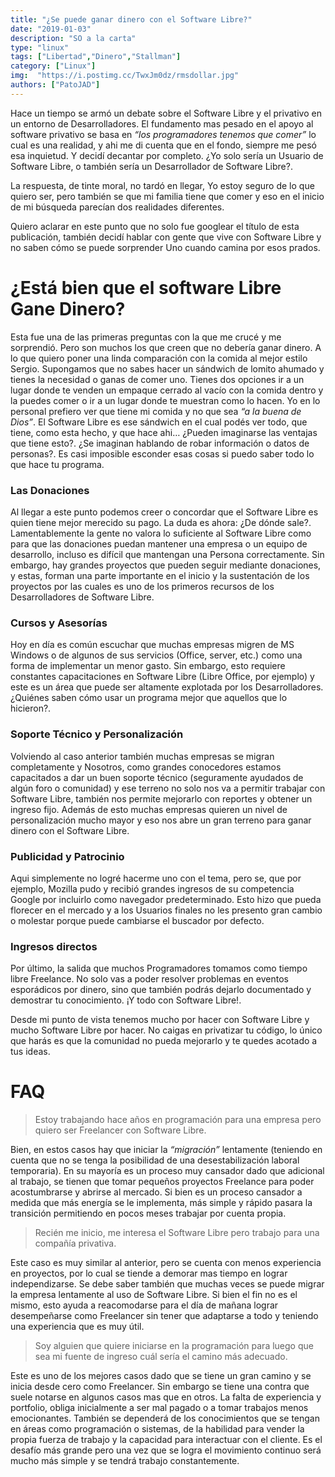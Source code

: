 ```yaml
---
title: "¿Se puede ganar dinero con el Software Libre?"
date: "2019-01-03"
description: "SO a la carta"
type: "linux"
tags: ["Libertad","Dinero","Stallman"]
category: ["Linux"]
img:  "https://i.postimg.cc/TwxJm0dz/rmsdollar.jpg"
authors: ["PatoJAD"]
---
```


Hace un tiempo se armó un debate sobre el Software Libre y el privativo en un entorno de Desarrolladores. El fundamento mas pesado en el apoyo al software privativo se basa en _“los programadores tenemos que comer”_ lo cual es una realidad, y ahi me di cuenta que en el fondo, siempre me pesó esa inquietud. Y decidí decantar por completo. ¿Yo solo sería un Usuario de Software Libre, o también sería un Desarrollador de Software Libre?.

La respuesta, de tinte moral, no tardó en llegar, Yo estoy seguro de lo que quiero ser, pero también se que mi familia tiene que comer y eso en el inicio de mi búsqueda parecían dos realidades diferentes.

Quiero aclarar en este punto que no solo fue googlear el título de esta publicación, también decidí hablar con gente que vive con Software Libre y no saben cómo se puede sorprender Uno cuando camina por esos prados.

# ¿Está bien que el software Libre Gane Dinero?
Esta fue una de las primeras preguntas con la que me crucé y me sorprendió. Pero son muchos los que creen que no debería ganar dinero. A lo que quiero poner una linda comparación con la comida al mejor estilo Sergio. Supongamos que no sabes hacer un sándwich de lomito ahumado y tienes la necesidad o ganas de comer uno. Tienes dos opciones ir a un lugar donde te venden un empaque cerrado al vacío con la comida dentro y la puedes comer o ir a un lugar donde te muestran como lo hacen. Yo en lo personal prefiero ver que tiene mi comida y no que sea   _“a la buena de Dios”_.  El Software Libre es ese sándwich en el cual podés ver todo, que tiene, como esta hecho, y que hace ahi… ¿Pueden imaginarse las ventajas que tiene esto?. ¿Se imaginan hablando de robar información o datos de personas?. Es casi imposible esconder esas cosas si puedo saber todo lo que hace tu programa.

### Las Donaciones
Al llegar a este punto podemos creer o concordar que el Software Libre es quien tiene mejor merecido su pago. La duda es ahora: ¿De dónde sale?. Lamentablemente la gente no valora lo suficiente al Software Libre como para que las donaciones puedan mantener una empresa o un equipo de desarrollo, incluso es difícil que mantengan una Persona correctamente. Sin embargo, hay grandes proyectos que pueden seguir mediante donaciones, y estas, forman una parte importante en el inicio y la sustentación de los proyectos por las cuales es uno de los primeros recursos de los Desarrolladores de Software Libre.

### Cursos y Asesorías
Hoy en día es común escuchar que muchas empresas migren de MS Windows o de algunos de sus servicios (Office, server, etc.) como una forma de implementar un menor gasto. Sin embargo, esto requiere constantes capacitaciones en Software Libre (Libre Office, por ejemplo) y este es un área que puede ser altamente explotada por los Desarrolladores. ¿Quiénes saben cómo usar un programa mejor que aquellos que lo hicieron?.

### Soporte Técnico y Personalización
Volviendo al caso anterior también muchas empresas se migran completamente y Nosotros, como grandes conocedores estamos capacitados a dar un buen soporte técnico (seguramente ayudados de algún foro o comunidad) y ese terreno no solo nos va a permitir trabajar con Software Libre, también nos permite mejorarlo con reportes y obtener un ingreso fijo. Además de esto muchas empresas quieren un nivel de personalización mucho mayor y eso nos abre un gran terreno para ganar dinero con el Software Libre.

### Publicidad y Patrocinio
Aqui simplemente no logré hacerme uno con el tema, pero se, que por ejemplo, Mozilla pudo y recibió grandes ingresos de su competencia Google por incluirlo como navegador predeterminado. Esto hizo que pueda florecer en el mercado y a los Usuarios finales no les presento gran cambio o molestar porque puede cambiarse el buscador por defecto.

### Ingresos directos
Por último, la salida que muchos Programadores tomamos como tiempo libre Freelance. No solo vas a poder resolver problemas en eventos esporádicos por dinero, sino que también podrás dejarlo documentado y demostrar tu conocimiento. ¡Y todo con Software Libre!.

Desde mi punto de vista tenemos mucho por hacer con Software Libre y mucho Software Libre por hacer. No caigas en privatizar tu código, lo único que harás es que la comunidad no pueda mejorarlo y te quedes acotado a tus ideas.




# FAQ


> Estoy trabajando hace años en programación para una empresa pero quiero ser Freelancer con Software Libre.

Bien, en estos casos hay que iniciar la _“migración”_ lentamente (teniendo en cuenta que no se tenga la posibilidad de una desestabilización laboral temporaria). En su mayoría es un proceso muy cansador dado que adicional al trabajo, se tienen que tomar pequeños proyectos Freelance para poder acostumbrarse y abrirse al mercado. Si bien es un proceso cansador a medida que más energía se le implementa, más simple y rápido pasara la transición permitiendo en pocos meses trabajar por cuenta propia.



> Recién me inicio, me interesa el Software Libre pero trabajo para una compañía privativa.

Este caso es muy similar al anterior, pero se cuenta con menos experiencia en proyectos, por lo cual se tiende a demorar mas tiempo en lograr independizarse. Se debe saber también que muchas veces se puede migrar la empresa lentamente al uso de Software Libre. Si bien el fin no es el mismo, esto ayuda a reacomodarse para el día de mañana lograr desempeñarse como Freelancer sin tener que adaptarse a todo y teniendo una experiencia que es muy útil.



> Soy alguien que quiere iniciarse en la programación para luego que sea mi fuente de ingreso cuál sería el camino más adecuado.

Este es uno de los mejores casos dado que se tiene un gran camino y se inicia desde cero como Freelancer. Sin embargo se tiene una contra que suele notarse en algunos casos mas que en otros. La falta de experiencia y portfolio, obliga inicialmente a ser mal pagado o a tomar trabajos menos emocionantes. También se dependerá de los conocimientos que se tengan en áreas como programación o sistemas, de la habilidad para vender la propia fuerza de trabajo y la capacidad para interactuar con el cliente. Es el desafío más grande pero una vez que se logra el movimiento continuo será mucho más simple y se tendrá trabajo constantemente.

